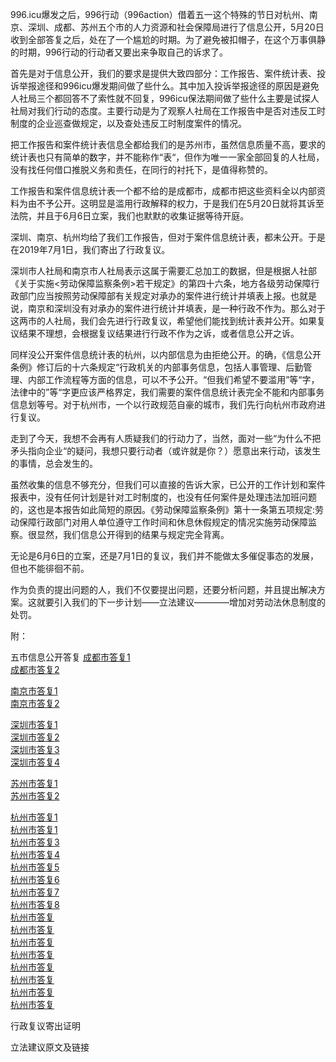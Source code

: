

996.icu爆发之后，996行动（996action）借着五一这个特殊的节日对杭州、南京、深圳、成都、苏州五个市的人力资源和社会保障局进行了信息公开，5月20日收到全部答复之后，处在了一个尴尬的时期。为了避免被扣帽子，在这个万事俱静的时期，996行动的行动者又要出来争取自己的诉求了。

首先是对于信息公开，我们的要求是提供大致四部分：工作报告、案件统计表、投诉举报途径和996icu爆发期间做了些什么。其中加入投诉举报途径的原因是避免人社局三个都回答不了索性就不回复，996icu保法期间做了些什么主要是试探人社局对我们行动的态度。主要行动是为了观察人社局在工作报告中是否对违反工时制度的企业巡查做规定，以及查处违反工时制度案件的情况。

把工作报告和案件统计表信息全都给我们的是苏州市，虽然信息质量不高，要求的统计表也只有简单的数字，并不能称作“表“，但作为唯一一家全部回复的人社局，没有找任何借口推脱义务和责任，在同行的衬托下，是值得称赞的。

工作报告和案件信息统计表一个都不给的是成都市，成都市把这些资料全以内部资料为由不予公开。这明显是滥用行政解释的权力，于是我们在5月20日就将其诉至法院，并且于6月6日立案，我们也默默的收集证据等待开庭。

深圳、南京、杭州均给了我们工作报告，但对于案件信息统计表，都未公开。于是在2019年7月1日，我们寄出了行政复议。

深圳市人社局和南京市人社局表示这属于需要汇总加工的数据，但是根据人社部《关于实施<劳动保障监察条例>若干规定》的第四十六条，地方各级劳动保障行政部门应当按照劳动保障部有关规定对承办的案件进行统计并填表上报。也就是说，南京和深圳没有对承办的案件进行统计并填表，是一种行政不作为。那么对于这两市的人社局，我们会先进行行政复议，希望他们能找到统计表并公开。如果复议结果不理想，会根据复议结果进行行政不作为之诉，或者信息公开之诉。

同样没公开案件信息统计表的杭州，以内部信息为由拒绝公开。的确，《信息公开条例》修订后的十六条规定“行政机关的内部事务信息，包括人事管理、后勤管理、内部工作流程等方面的信息，可以不予公开。“但我们希望不要滥用”等“字，法律中的”等“字更应该严格界定，我们需要的案件信息统计表完全不能和内部事务信息划等号。对于杭州市，一个以行政规范自豪的城市，我们先行向杭州市政府进行复议。

走到了今天，我想不会再有人质疑我们的行动力了，当然，面对一些“为什么不把矛头指向企业“的疑问，我想只要行动者（或许就是你？）愿意出来行动，该发生的事情，总会发生的。

虽然收集的信息不够充分，但我们可以直接的告诉大家，已公开的工作计划和案件报表中，没有任何计划是针对工时制度的，也没有任何案件是处理违法加班问题的，这也是本报告如此简短的原因。《劳动保障监察条例》第十一条第五项规定:劳动保障行政部门对用人单位遵守工作时间和休息休假规定的情况实施劳动保障监察。很显然，我们信息公开得到的结果与规定完全背离。

无论是6月6日的立案，还是7月1日的复议，我们并不能做太多催促事态的发展，但也不能徘徊不前。

作为负责的提出问题的人，我们不仅要提出问题，还要分析问题，并且提出解决方案。这就要引入我们的下一步计划——立法建议————增加对劳动法休息制度的处罚。

附：

五市信息公开答复 
[成都市答复1](https://i.loli.net/2019/07/01/5d197fd9b284336797.jpg)  
[成都市答复2](https://i.loli.net/2019/07/01/5d197fd99534842034.jpg)

[南京市答复1](https://i.loli.net/2019/07/01/5d19803a08b1a52855.jpg)  
[南京市答复2](https://i.loli.net/2019/07/01/5d19803a5b5a624630.jpg)

[深圳市答复1](https://i.loli.net/2019/07/01/5d198071b803276182.jpg)  
[深圳市答复2](https://i.loli.net/2019/07/01/5d198071de06860313.jpg)  
[深圳市答复3](https://i.loli.net/2019/07/01/5d198071cd18d86136.jpg)  
[深圳市答复4](https://i.loli.net/2019/07/01/5d198071526fe94320.jpg)  

[苏州市答复1](https://i.loli.net/2019/07/01/5d1980bda215191350.png)  
[苏州市答复2](https://i.loli.net/2019/07/01/5d1980bd879ed71819.png)

[杭州市答复1](https://i.loli.net/2019/07/01/5d19810b555ed31253.jpg)  
[杭州市答复1](https://i.loli.net/2019/07/01/5d19810b0fa7867501.jpg)  
[杭州市答复3](https://i.loli.net/2019/07/01/5d19810b8c1b511157.jpg)  
[杭州市答复4](https://i.loli.net/2019/07/01/5d198109d8f5925965.jpg)  
[杭州市答复5](https://i.loli.net/2019/07/01/5d198109aa6d057334.jpg)  
[杭州市答复6](https://i.loli.net/2019/07/01/5d19810a1aec065415.jpg)  
[杭州市答复7](https://i.loli.net/2019/07/01/5d19810a2e38f43720.jpg)  
[杭州市答复8](https://i.loli.net/2019/07/01/5d19810988f9a30850.jpg)  
[杭州市答复](https://i.loli.net/2019/07/01/5d1981e60ea9948296.jpg)  
[杭州市答复](https://i.loli.net/2019/07/01/5d1981e67aced11825.jpg)  
[杭州市答复](https://i.loli.net/2019/07/01/5d1981e6acd6061273.jpg)  
[杭州市答复](https://i.loli.net/2019/07/01/5d1981e7371de50448.jpg)  
[杭州市答复](https://i.loli.net/2019/07/01/5d1981e7a8ad064893.jpg)  
[杭州市答复](https://i.loli.net/2019/07/01/5d1981e7266ca84436.jpg)  
[杭州市答复](https://i.loli.net/2019/07/01/5d1981e6e564d32476.jpg)  
[杭州市答复](https://i.loli.net/2019/07/01/5d1981e78371a48903.jpg)  

行政复议寄出证明 

立法建议原文及链接

